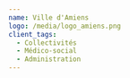 ```yaml
---
name: Ville d'Amiens
logo: /media/logo_amiens.png
client_tags:
  - Collectivités
  - Médico-social
  - Administration
---
```


